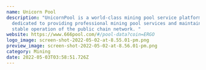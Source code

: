 ```yaml
---
name: Unicorn Pool
description: "UnicornPool is a world-class mining pool service platform,
  dedicated to providing professional mining pool services and maintaining the
  stable operation of the public chain network. "
website: https://www.666pool.com/#/pool-data?coin=ERGO
logo_image: screen-shot-2022-05-02-at-8.55.01-pm.png
preview_image: screen-shot-2022-05-02-at-8.56.01-pm.png
category: Mining
date: 2022-05-03T03:58:51.726Z
---
```

